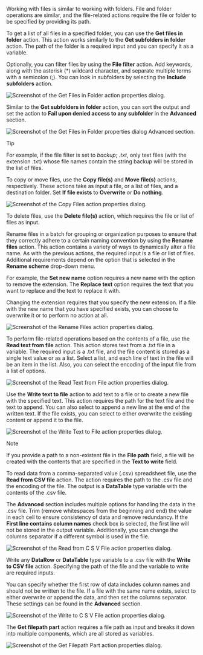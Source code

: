 Working with files is similar to working with folders. File and folder operations are similar, and the file-related actions require the file or folder to be specified by providing its path.

To get a list of all files in a specified folder, you can use the **Get files in folder** action. This action works similarly to the **Get subfolders in folder** action. The path of the folder is a required input and you can specify it as a variable.

Optionally, you can filter files by using the **File filter** action. Add keywords, along with the asterisk (\*) wildcard character, and separate multiple terms with a semicolon (;). You can look in subfolders by selecting the **Include subfolders** action.

![Screenshot of the Get Files in Folder action properties dialog.](..\media\get-files-in-folder-action-properties.png)

Similar to the **Get subfolders in folder** action, you can sort the output and set the action to **Fail upon denied access to any subfolder** in the **Advanced** section.

![Screenshot of the Get Files in Folder properties dialog Advanced section.](..\media\get-files-in-folder-properties-advanced-tab.png)

> [!TIP]
> For example, if the file filter is set to
> *backup*; *.txt*,
> only text files (with the extension .txt) whose file names contain the string backup will be stored in the list of files.

To copy or move files, use the **Copy file(s)** and **Move file(s)** actions, respectively. These actions take as input a file, or a list of files, and a destination folder. Set **If file exists** to **Overwrite** or **Do nothing**.

![Screenshot of the Copy Files action properties dialog.](..\media\copy-files-action-properties.png)

To delete files, use the **Delete file(s)** action, which requires the file or list of files as input.

Rename files in a batch for grouping or organization purposes to ensure that they correctly adhere to a certain naming convention by using the **Rename files** action. This action contains a variety of ways to dynamically alter a file name. As with the previous actions, the required input is a file or list of files. Additional requirements depend on the option that is selected in the **Rename scheme** drop-down menu.

For example, the **Set new name** option requires a new name with the option to remove the extension. The **Replace text** option requires the text that you want to replace and the text to replace it with.

Changing the extension requires that you specify the new extension. If a file with the new name that you have specified exists, you can choose to overwrite it or to perform no action at all.

![Screenshot of the Rename Files action properties dialog.](..\media\rename-files-action-properties.png)

To perform file-related operations based on the contents of a file, use the **Read text from file** action. This action stores text from a .txt file in a variable. The required input is a .txt file, and the file content is stored as a single text value or as a list. Select a list, and each line of text in the file will be an item in the list. Also, you can select the encoding of the input file from a list of options.

![Screenshot of the Read Text from File action properties dialog.](..\media\read-text-from-file-action-properties.png)

Use the **Write text to file** action to add text to a file or to create a new file with the specified text. This action requires the path for the text file and the text to append. You can also select to append a new line at the end of the written text. If the file exists, you can select to either overwrite the existing content or append it to the file.

![Screenshot of the Write Text to File action properties dialog.](..\media\write-text-to-file-action-properties.png)

> [!NOTE]
> If you provide a path to a non-existent file in the **File path** field, a file will be created with the contents that are specified in the **Text to write** field.

To read data from a comma-separated value (.csv) spreadsheet file, use the **Read from CSV file** action. The action requires the path to the .csv file and the encoding of the file. The output is a **DataTable** type variable with the contents of the .csv file.

The **Advanced** section includes multiple options for handling the data in the .csv file. Trim (remove whitespaces from the beginning and end) the value in each cell to ensure consistency of data and remove redundancy. If the **First line contains column names** check box is selected, the first line will not be stored in the output variable. Additionally, you can change the columns separator if a different symbol is used in the file.

![Screenshot of the Read from C S V File action properties dialog.](..\media\read-from-csv-file-action-properties.png)

Write any **DataRow** or **DataTable** type variable to a .csv file with the **Write to CSV file** action. Specifying the path of the file and the variable to write are required inputs.

You can specify whether the first row of data includes column names and should not be written to the file. If a file with the same name exists, select to either overwrite or append the data, and then set the columns separator. These settings can be found in the **Advanced** section.

![Screenshot of the Write to C S V File action properties dialog.](..\media\write-to-csv-file-action-properties.png)

The **Get filepath part** action requires a file path as input and breaks it down into multiple components, which are all stored as variables.

![Screenshot of the Get Filepath Part action properties dialog.](..\media\get-filepath-part-action-properties.png)
